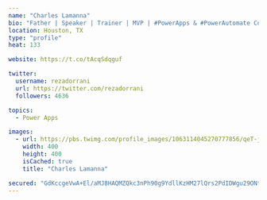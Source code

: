 ```yaml
---
name: "Charles Lamanna"
bio: "Father | Speaker | Trainer | MVP | #PowerApps & #PowerAutomate Community Super User | YouTuber Right-pointing triangle http://youtube.com/c/rezadorrani | Learn - Share - Clockwise rightwards and leftwards open circle arrows"
location: Houston, TX
type: "profile"
heat: 133

website: https://t.co/tAcqSdqguf

twitter:
  username: rezadorrani
  url: https://twitter.com/rezadorrani
  followers: 4636

topics:
  - Power Apps

images:
  - url: https://pbs.twimg.com/profile_images/1063114045270777856/qeT-jpWr_400x400.jpg
    width: 400
    height: 400
    isCached: true
    title: "Charles Lamanna"

secured: "GdKccgeVwA+El/aMJ8HAQMZQkc3nPh90g9YdllKzHM27lQrs2PdIDWgu29ONtlye24cOwMxnSPt5vDTW4mwqTlOdAMKDMS6U0BMSwLDdfPZp/XOAXalklUT1RD4+V3lam3o2NFR4Gdu454yz+m8362TKDgyA9GhajI05WiOpUWOMyMWpbtxPQmM2uCyhclS42+JyLVh8WKSh/daaKDaSIL2/otlq7+KZRAcvajj6xSWjuYrb8iLXgbB6xm76TqeD53nbxUUTVFy2MnDh2lnnq9Y/lGYIgvCNXRb2EAoJcz0BunDwe4s4DmDAoCygFtMf8oUWy4SOaNABYEmVOvd5rGPo7+ouSZg7HiAVANXrQoRSFoonm17NCcvfIkmwsSxZlxQ5DnGhyW+9pfK7W3ybQH3nK5C9BhfYI5ytgfOqAwQ=;5kKSw6ZVhxzBMjhiyxf2Tw=="
---
```


